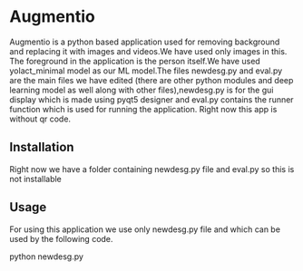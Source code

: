 # Augmentio

Augmentio is a python based application used for removing background and replacing it with images and videos.We have used only images in this. The foreground in the application is the person itself.We have used yolact_minimal model as our ML model.The files newdesg.py and eval.py are the main files we have edited (there are other python modules and deep learning model as well along with other files),newdesg.py is for the gui display which is made using pyqt5 designer  and eval.py contains the runner function which is used for running the application. Right now this app is without qr code.

## Installation
Right now we have a folder containing newdesg.py file and eval.py so this is not installable


## Usage
For using this application we use only newdesg.py file and which can be used by the following code.

python newdesg.py

